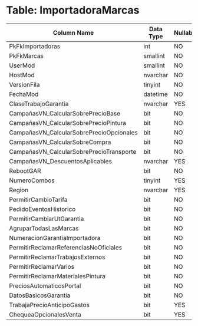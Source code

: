 # Table: ImportadoraMarcas

| Column Name | Data Type | Nullable |
|-------------|-----------|----------|
| PkFkImportadoras | int | NO |
| PkFkMarcas | smallint | NO |
| UserMod | smallint | NO |
| HostMod | nvarchar | NO |
| VersionFila | tinyint | NO |
| FechaMod | datetime | NO |
| ClaseTrabajoGarantia | nvarchar | YES |
| CampañasVN_CalcularSobrePrecioBase | bit | NO |
| CampañasVN_CalcularSobrePrecioPintura | bit | NO |
| CampañasVN_CalcularSobrePrecioOpcionales | bit | NO |
| CampañasVN_CalcularSobreCompra | bit | NO |
| CampañasVN_CalcularSobrePrecioTransporte | bit | NO |
| CampañasVN_DescuentosAplicables | nvarchar | YES |
| RebootGAR | bit | NO |
| NumeroCombos | tinyint | YES |
| Region | nvarchar | YES |
| PermitirCambioTarifa | bit | NO |
| PedidoEventosHistorico | bit | NO |
| PermitirCambiarUtGarantia | bit | NO |
| AgruparTodasLasMarcas | bit | NO |
| NumeracionGarantiaImportadora | bit | NO |
| PermitirReclamarReferenciasNoOficiales | bit | NO |
| PermitirReclamarTrabajosExternos | bit | NO |
| PermitirReclamarVarios | bit | NO |
| PermitirReclamarMaterialesPintura | bit | NO |
| PreciosAutomaticosPortal | bit | NO |
| DatosBasicosGarantia | bit | NO |
| TrabajaPrecioAnticipoGastos | bit | YES |
| ChequeaOpcionalesVenta | bit | YES |

